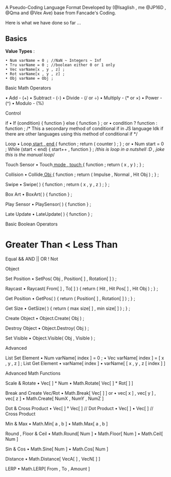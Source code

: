 A Pseudo-Coding Language Format Developed by (@Isaglish , me @JP16D , @Qma and @Vex Ave) base from Fancade's Coding. 

Here is what we have done so far ...

## Basics

 **Value Types** :
```
• Num varName = 0 ; //NaN ~ Integers ~ Inf
• Tru varName = 0 ; //boolean either 0 or 1 only
• Vec varName[x , y , z] ;
• Rot varName[x , y , z] ;
• Obj varName = Obj ; 
```

Basic Math Operators

• Add - (+)
• Subtract - (-)
• Divide - (/ or ÷)
• Multiply - (* or ×)
• Power - (^)
• Modulo - (%)






Control

if
• If (condition) { function } else { function } ;
 or 
• condition ? function : function ; /* This a secondary method of conditional if in JS language Idk if there are other languages using this method of conditional if */







Loop
• Loop[ start , end ]( ) 
{ function ; return ( counter ) ; } ;
or
• Num start = 0 ;
  While (start < end) { start++ , function } ; 
  /*this is loop in a nutshell :D , joke this is the manual loop*/

Touch Sensor
• Touch[ mode , touch ]( ) 
{ function ; return ( x , y ) ; } ;

Collision
• Collide[ Obj ]( )
{ function ; return ( Impulse , Normal , Hit Obj ) ; } ;

Swipe
• Swipe( ) { function ; return ( x , y , z ) ; } ;

Box Art 
• BoxArt( ) { function } ;

Play Sensor
• PlaySensor( ) { function } ;

Late Update
• LateUpdate( ) { function } ;

Basic Boolean Operators
>
Greater Than
<
Less Than
==
Equal
&&
AND
||
OR
!
Not

Object

Set Position
• SetPos( Obj , Position[ ] , Rotation[ ] ) ;

Raycast
• Raycast( From[ ] , To[ ] )
 { return ( Hit , Hit Pos[ ] , Hit Obj ) ; } ;

Get Position
• GetPos( ) { return ( Position[ ] , Rotation[ ] ) ; } ;

Get Size
• GetSize( ) { return ( max size[ ] , min size[ ] ) ; } ;


Create Object
• Object.Create( Obj ) ;

Destroy Object
• Object.Destroy( Obj ) ;

Set Visible
• Object.Visible( Obj , Visible ) ;







Advanced

List Set Element
• Num varName[ index ] = 0 ;
• Vec varName[ index ] = [ x , y , z ] ;
List Get Element
• varName[ index ] 
• varName[ [ x , y , z [ index ] ]

Advanced Math Functions

Scale & Rotate
•  Vec[ ] * Num 
• Math.Rotate[ Vec[ ] * Rot[ ] ]


Break and Create Vec/Rot
• Math.Break[ Vec[ ] ]
or
• vec[ x ] , vec[ y ] , vec[ z ]
• Math.Create[ NumX , NumY , NumZ ]

Dot & Cross Product
• Vec[ ] ° Vec[ ] // Dot Product
• Vec[ ] • Vec[ ] // Cross Product

Min & Max
• Math.Min[ a , b ]
• Math.Max[ a , b ]



Round , Floor & Ceil
• Math.Round[ Num ]
• Math.Floor[ Num ]
• Math.Ceil[ Num ]

Sin & Cos
• Math.Sine[ Num ]
• Math.Cos[ Num ]

Distance
• Math.Distance[ VecA[ ] , VecN[ ] ]

LERP
• Math.LERP[ From , To , Amount ]
